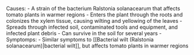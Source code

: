 
Causes:
	-   A strain of the bacterium Ralstonia solanacearum that affects tomato plants in warmer regions
	-   Enters the plant through the roots and colonizes the xylem tissue, causing wilting and yellowing of the leaves
	-   Spreads through infected soil, contaminated tools and equipment, and infected plant debris
	-   Can survive in the soil for several years
	- 
Symptomps:
	-   Similar symptoms to [[Bacterial wilt (Ralstonia solanacearum)|bacterial wilt]], but affects tomato plants in warmer regions